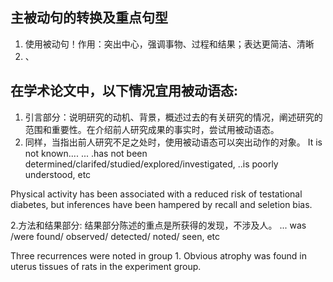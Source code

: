 

## 主被动句的转换及重点句型

1. 使用被动句！作用：突出中心，强调事物、过程和结果；表达更简洁、清晰
2.  、



## 在学术论文中，以下情况宜用被动语态:
1. 引言部分：说明研究的动机、背景，概述过去的有关研究的情况，阐述研究的范围和重要性。在介绍前人研究成果的事实时，尝试用被动语态。
2. 同样，当指出前人研究不足之处时，使用被动语态可以突出动作的对象。
It is not known.... ... .has not been determined/clarifed/studied/explored/investigated, ..is poorly understood, etc

Physical activity has been associated with a reduced risk of testational diabetes, but inferences have been hampered by recall and seletion bias.

2.方法和结果部分:
结果部分陈述的重点是所获得的发现，不涉及人。
... was /were found/ observed/ detected/ noted/ seen, etc

Three recurrences were noted in group 1.
Obvious atrophy was found in uterus tissues of rats in the experiment group.

